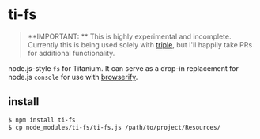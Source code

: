# ti-fs

> **IMPORTANT: ** This is highly experimental and incomplete. Currently this is being used solely with [triple](https://github.com/tonylukasavage/triple), but I'll happily take PRs for additional functionality.

node.js-style `fs` for Titanium. It can serve as a drop-in replacement for node.js `console` for use with [browserify][].

## install

```bash
$ npm install ti-fs
$ cp node_modules/ti-fs/ti-fs.js /path/to/project/Resources/
```

[browserify]: https://github.com/substack/node-browserify
